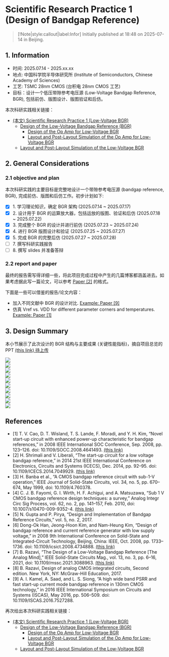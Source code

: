 # Scientific Research Practice 1 (Design of Bandgap Reference)

> [!Note|style:callout|label:Infor]
Initially published at 18:48 on 2025-07-14 in Beijing.



## 1. Information

- 时间: 2025.07.14 - 2025.xx.xx
- 地点: 中国科学院半导体研究所 (Institute of Semiconductors, Chinese Academy of Sciences)
- 工艺: TSMC 28nm CMOS (台积电 28nm CMOS 工艺)
- 目标：设计一个低压带隙参考电压源 (Low-Voltage Bandgap Reference, BGR), 包括前仿、版图设计、版图验证和后仿。

本次科研实践相关链接：
- [(本文) Scientific Research Practice 1 (Low-Voltage BGR)](<Projects/Scientific Research Practice 1 (Low-Voltage BGR).md>)
    - [Design of the Low-Voltage Bandgap Reference (BGR)](<AnalogICDesigns/202507_tsmcN28_BGR__scientific_research_practice_1.md>)
        - [Design of the Op Amp for Low-Voltage BGR](<AnalogICDesigns/202507_tsmcN28_OpAmp__nulling-Miller.md>)
        - [Layout and Post-Layout Simulation of the Op Amp for Low-Voltage BGR](<AnalogIC/Cadence Layout (202507_tsmcN28_OpAmp__twoStage_single_Nulling-Miller__60dB_370MHz_140uA).md>)
    - [Layout and Post-Layout Simulation of the Low-Voltage BGR](<AnalogIC/Cadence Layout (202507_tsmcN28_BGR__scientific_research_practice_1).md>)

## 2. General Considerations

### 2.1 objective and plan

本次科研实践的主要目标是完整地设计一个带隙参考电压源 (bandgap reference, BGR), 完成前仿、版图和后仿工作。初步计划如下:

- [x] 1\. 学习理论知识，确定 BGR 架构 (2025.07.14 ~ 2025.07.17)
- [x] 2\. 设计用于 BGR 的运算放大器，包括运放的版图、验证和后仿 (2025.07.18 ~ 2025.07.22)
- [x] 3\. 完成整个 BGR 的设计并进行前仿  (2025.07.23 ~ 2025.07.24)
- [x] 4\. 进行 BGR 版图设计和验证 (2025.07.25 ~ 2025.07.27)
- [x] 5\. 完成 BGR 的完整后仿 (2025.07.27 ~ 2025.07.28)
- [ ] 7\. 撰写科研实践报告
- [ ] 8\. 撰写 slides 并准备答辩

### 2.2 report and paper

最终的报告需写得详细一些，将此项目完成过程中产生的几篇博客都涵盖进去。如果考虑据此写一篇论文，可以参考 [Paper [2]](https://ieeexplore.ieee.org/stamp/stamp.jsp?tp=&arnumber=7049929) 的格式。

下面是一些可以借鉴的报告/论文内容：
- 加入不同文献中 BGR 的设计对比. [Example: Paper [9]](https://ieeexplore.ieee.org/stamp/stamp.jsp?tp=&arnumber=7527288)
- 仿真 Vref vs. VDD for different parameter corners and temperatures. [Example: Paper [1]](https://ieeexplore.ieee.org/stamp/stamp.jsp?tp=&arnumber=4641493)



## 3. Design Summary

本小节展示了此次设计的 BGR 结构与主要成果 (关键性能指标)，摘自项目总览的 PPT [(this link) 待上传](xxx)

<div class="center"><img src="https://imagebank-0.oss-cn-beijing.aliyuncs.com/VS-PicGo/2025-07-30-00-38-04_Scientific Research Practice 1 (Low-Voltage BGR).png"/></div>
<div class="center"><img src="https://imagebank-0.oss-cn-beijing.aliyuncs.com/VS-PicGo/2025-07-30-00-38-20_Scientific Research Practice 1 (Low-Voltage BGR).png"/></div>
<div class="center"><img src="https://imagebank-0.oss-cn-beijing.aliyuncs.com/VS-PicGo/2025-07-30-00-38-32_Scientific Research Practice 1 (Low-Voltage BGR).png"/></div>
<div class="center"><img src="https://imagebank-0.oss-cn-beijing.aliyuncs.com/VS-PicGo/2025-07-30-00-38-45_Scientific Research Practice 1 (Low-Voltage BGR).png"/></div>
<div class="center"><img src="https://imagebank-0.oss-cn-beijing.aliyuncs.com/VS-PicGo/2025-07-30-00-38-52_Scientific Research Practice 1 (Low-Voltage BGR).png"/></div>
<div class="center"><img src="https://imagebank-0.oss-cn-beijing.aliyuncs.com/VS-PicGo/2025-07-30-00-39-12_Scientific Research Practice 1 (Low-Voltage BGR).png"/></div>
<div class="center"><img src="https://imagebank-0.oss-cn-beijing.aliyuncs.com/VS-PicGo/2025-07-30-00-39-24_Scientific Research Practice 1 (Low-Voltage BGR).png"/></div>
<div class="center"><img src="https://imagebank-0.oss-cn-beijing.aliyuncs.com/VS-PicGo/2025-07-30-00-39-37_Scientific Research Practice 1 (Low-Voltage BGR).png"/></div>
<div class="center"><img src="https://imagebank-0.oss-cn-beijing.aliyuncs.com/VS-PicGo/2025-07-30-00-39-52_Scientific Research Practice 1 (Low-Voltage BGR).png"/></div>
<div class="center"><img src="https://imagebank-0.oss-cn-beijing.aliyuncs.com/VS-PicGo/2025-07-30-00-40-03_Scientific Research Practice 1 (Low-Voltage BGR).png"/></div>




## References

- [1] T. V. Cao, D. T. Wisland, T. S. Lande, F. Moradi, and Y. H. Kim, “Novel start-up circuit with enhanced power-up characteristic for bandgap references,” in 2008 IEEE International SOC Conference, Sep. 2008, pp. 123–126. doi: 10.1109/SOCC.2008.4641493. [(this link)](https://ieeexplore.ieee.org/stamp/stamp.jsp?tp=&arnumber=4641493)
- [2] H. Shrimali and V. Liberali, “The start-up circuit for a low voltage bandgap reference,” in 2014 21st IEEE International Conference on Electronics, Circuits and Systems (ICECS), Dec. 2014, pp. 92–95. doi: 10.1109/ICECS.2014.7049929. [(this link)](https://ieeexplore.ieee.org/stamp/stamp.jsp?tp=&arnumber=7049929)
- [3] H. Banba et al., “A CMOS bandgap reference circuit with sub-1-V operation,” IEEE Journal of Solid-State Circuits, vol. 34, no. 5, pp. 670–674, May 1999, doi: 10.1109/4.760378.
- [4] C. J. B. Fayomi, G. I. Wirth, H. F. Achigui, and A. Matsuzawa, “Sub 1 V CMOS bandgap reference design techniques: a survey,” Analog Integr Circ Sig Process, vol. 62, no. 2, pp. 141–157, Feb. 2010, doi: 10.1007/s10470-009-9352-4. [(this link)](http://ieeexplore.ieee.org/document/4734888/) 
- [5] N. Gupta and P. Pirya, “Design and Implementation of Bandgap Reference Circuits,” vol. 5, no. 2, 2017.
- [6] Dong-Ok Han, Jeong-Hoon Kim, and Nam-Heung Kim, “Design of bandgap reference and current reference generator with low supply voltage,” in 2008 9th International Conference on Solid-State and Integrated-Circuit Technology, Beijing, China: IEEE, Oct. 2008, pp. 1733–1736. doi: 10.1109/icsict.2008.4734888. [(this link)](https://doi.org/10.1007/s10470-009-9352-4) 
- [7] B. Razavi, “The Design of a Low-Voltage Bandgap Reference [The Analog Mind],” IEEE Solid-State Circuits Mag., vol. 13, no. 3, pp. 6–16, 2021, doi: 10.1109/mssc.2021.3088963. [(this link)](https://ieeexplore.ieee.org/stamp/stamp.jsp?tp=&arnumber=9523469)
- [8] B. Razavi, Design of analog CMOS integrated circuits, Second edition. New York, NY: McGraw-Hill Education, 2017.
- [9] A. I. Kamel, A. Saad, and L. S. Siong, “A high wide band PSRR and fast start-up current mode bandgap reference in 130nm CMOS technology,” in 2016 IEEE International Symposium on Circuits and Systems (ISCAS), May 2016, pp. 506–509. doi: 10.1109/ISCAS.2016.7527288.



再次给出本次科研实践相关链接：
- [(本文) Scientific Research Practice 1 (Low-Voltage BGR)](<Projects/Scientific Research Practice 1 (Low-Voltage BGR).md>)
    - [Design of the Low-Voltage Bandgap Reference (BGR)](<AnalogICDesigns/202507_tsmcN28_BGR__scientific_research_practice_1.md>)
        - [Design of the Op Amp for Low-Voltage BGR](<AnalogICDesigns/202507_tsmcN28_OpAmp__nulling-Miller.md>)
        - [Layout and Post-Layout Simulation of the Op Amp for Low-Voltage BGR](<AnalogIC/Cadence Layout (202507_tsmcN28_OpAmp__twoStage_single_Nulling-Miller__60dB_370MHz_140uA).md>)
    - [Layout and Post-Layout Simulation of the Low-Voltage BGR](<AnalogIC/Cadence Layout (202507_tsmcN28_BGR__scientific_research_practice_1).md>)
